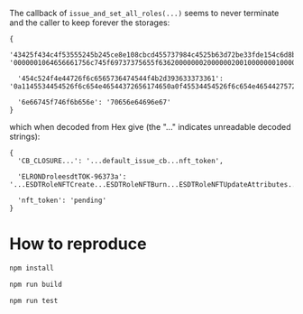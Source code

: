 The callback of `issue_and_set_all_roles(...)` seems to never terminate and the caller to keep forever the storages:

```
{
  '43425f434c4f53555245b245ce8e108cbcd455737984c4525b63d72be33fde154c6d8b0c1079a729be9b': '0000001064656661756c745f69737375655f636200000002000000200100000001000000000000000000000000000000000000000000000000000001000000096e66745f746f6b656e',

  '454c524f4e44726f6c6565736474544f4b2d393633373361': '0a1145534454526f6c654e46544372656174650a0f45534454526f6c654e46544275726e0a1b45534454526f6c654e4654557064617465417474726962757465730a1145534454526f6c654e4654416464555249',

  '6e66745f746f6b656e': '70656e64696e67'
}
```

which when decoded from Hex give (the "..." indicates unreadable decoded strings):

```
{
  'CB_CLOSURE...': '...default_issue_cb...nft_token',

  'ELRONDroleesdtTOK-96373a': '...ESDTRoleNFTCreate...ESDTRoleNFTBurn...ESDTRoleNFTUpdateAttributes...ESDTRoleNFTAddURI',

  'nft_token': 'pending'
}
```

# How to reproduce

```bash
npm install

npm run build

npm run test
```
